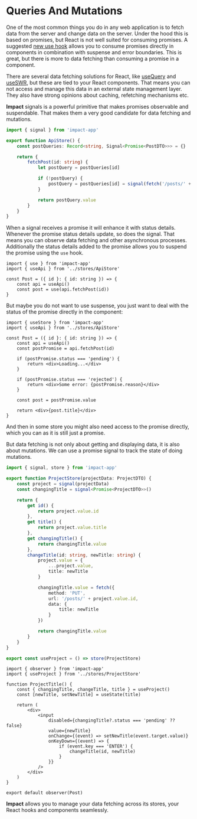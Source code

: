# Queries And Mutations

One of the most common things you do in any web application is to fetch data from the server and change data on the server. Under the hood this is based on promises, but React is not well suited for consuming promises. A suggested [new use hook](https://blixtdev.com/all-about-reacts-new-use-hook) allows you to consume promises directly in components in combination with suspense and error boundaries. This is great, but there is more to data fetching than consuming a promise in a component.

There are several data fetching solutions for React, like [useQuery](https://tanstack.com/query/v4/docs/react/reference/useQuery) and [useSWR](https://swr.vercel.app/), but these are tied to your React components. That means you can not access and manage this data in an external state management layer. They also have strong opinions about caching, refetching mechanisms etc.

**Impact** signals is a powerful primitive that makes promises observable and suspendable. That makes them a very good candidate for data fetching and mutations.

```ts
import { signal } from 'impact-app'

export function ApiStore() {
    const postQueries: Record<string, Signal<Promise<PostDTO>>> = {}

    return {
        fetchPost(id: string) {
            let postQuery = postQueries[id]

            if (!postQuery) {
                postQuery = postQueries[id] = signal(fetch('/posts/' + id).then((response) => response.json()))
            }

            return postQuery.value
        }
    }
}
```

When a signal receives a promise it will enhance it with status details. Whenever the promise status details update, so does the signal. That means you can observe data fetching and other asynchronous processes. Additionally the status details added to the promise allows you to suspend the promise using the `use` hook.

```tsx
import { use } from 'impact-app'
import { useApi } from '../stores/ApiStore'

const Post = ({ id }: { id: string }) => {
    const api = useApi()
    const post = use(api.fetchPost(id))
}
```

But maybe you do not want to use suspense, you just want to deal with the status of the promise directly in the component:

```tsx
import { useStore } from 'impact-app'
import { useApi } from '../stores/ApiStore'

const Post = ({ id }: { id: string }) => {
    const api = useApi()
    const postPromise = api.fetchPost(id)

    if (postPromise.status === 'pending') {
        return <div>Loading...</div>
    }

    if (postPromise.status === 'rejected') {
        return <div>Some error: {postPromise.reason}</div>
    }

    const post = postPromise.value

    return <div>{post.title}</div>
}
```

And then in some store you might also need access to the promise directly, which you can as it is still just a promise.

But data fetching is not only about getting and displaying data, it is also about mutations. We can use a promise signal to track the state of doing mutations.

```ts
import { signal, store } from 'impact-app'

export function ProjectStore(projectData: ProjectDTO) {
    const project = signal(projectData)
    const changingTitle = signal<Promise<ProjectDTO>>()

    return {
        get id() {
            return project.value.id
        },
        get title() {
            return project.value.title
        },
        get changingTitle() {
            return changingTitle.value
        },
        changeTitle(id: string, newTitle: string) {
            project.value = {
                ...project.value,
                title: newTitle
            }

            changingTitle.value = fetch({
                method: 'PUT',
                url: '/posts/' + project.value.id,
                data: {
                    title: newTitle
                }
            })

            return changingTitle.value
        }
    }
}

export const useProject = () => store(ProjectStore)
```

```tsx
import { observer } from 'impact-app'
import { useProject } from '../stores/ProjectStore'

function ProjectTitle() {
    const { changingTitle, changeTitle, title } = useProject()
    const [newTitle, setNewTitle] = useState(title)

    return (
        <div>
            <input
                disabled={changingTitle?.status === 'pending' ?? false}
                value={newTitle}
                onChange={(event) => setNewTitle(event.target.value)}
                onKeyDown={(event) => {
                    if (event.key === 'ENTER') {
                        changeTitle(id, newTitle)
                    }
                }}
            />
        </div>
    )
}

export default observer(Post)
```

**Impact** allows you to manage your data fetching across its stores, your React hooks and components seamlessly.